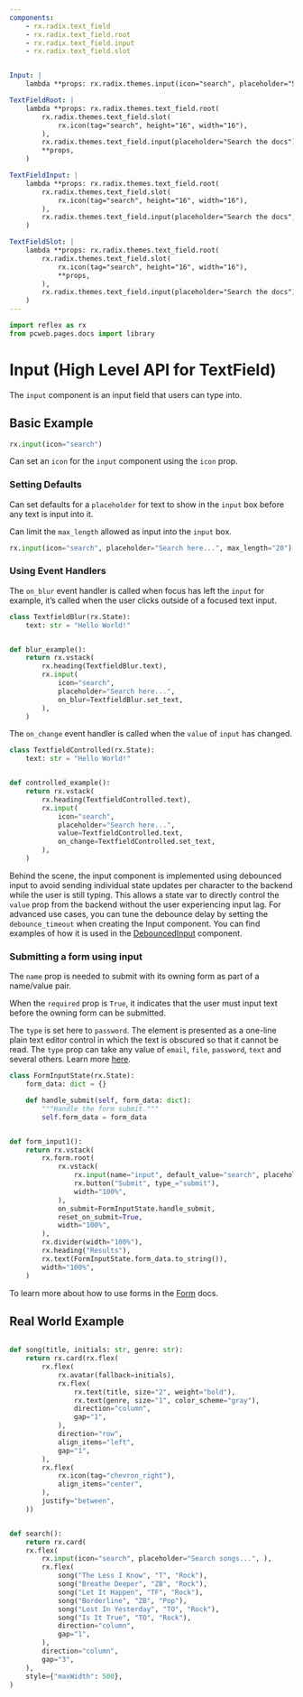 ```yaml
---
components:
    - rx.radix.text_field
    - rx.radix.text_field.root
    - rx.radix.text_field.input
    - rx.radix.text_field.slot


Input: |
    lambda **props: rx.radix.themes.input(icon="search", placeholder="Search the docs", **props)

TextFieldRoot: |
    lambda **props: rx.radix.themes.text_field.root(
        rx.radix.themes.text_field.slot(
            rx.icon(tag="search", height="16", width="16"),
        ),
        rx.radix.themes.text_field.input(placeholder="Search the docs"),
        **props,
    )

TextFieldInput: |
    lambda **props: rx.radix.themes.text_field.root(
        rx.radix.themes.text_field.slot(
            rx.icon(tag="search", height="16", width="16"),
        ),
        rx.radix.themes.text_field.input(placeholder="Search the docs", **props,),
    )

TextFieldSlot: |
    lambda **props: rx.radix.themes.text_field.root(
        rx.radix.themes.text_field.slot(
            rx.icon(tag="search", height="16", width="16"),
            **props,
        ),
        rx.radix.themes.text_field.input(placeholder="Search the docs"),
    )
---
```


```python exec
import reflex as rx
from pcweb.pages.docs import library
```


# Input (High Level API for TextField)


The `input` component is an input field that users can type into. 


## Basic Example

```python demo
rx.input(icon="search")
```

Can set an `icon` for the `input` component using the `icon` prop. 


### Setting Defaults

Can set defaults for a `placeholder` for text to show in the `input` box before any text is input into it.

Can limit the `max_length` allowed as input into the `input` box.

```python demo
rx.input(icon="search", placeholder="Search here...", max_length="20")
```




### Using Event Handlers


The `on_blur` event handler is called when focus has left the `input` for example, it’s called when the user clicks outside of a focused text input.

```python demo exec
class TextfieldBlur(rx.State):
    text: str = "Hello World!"


def blur_example():
    return rx.vstack(
        rx.heading(TextfieldBlur.text),
        rx.input(
            icon="search", 
            placeholder="Search here...", 
            on_blur=TextfieldBlur.set_text,
        ),
    )
```


The `on_change` event handler is called when the `value` of `input` has changed.

```python demo exec
class TextfieldControlled(rx.State):
    text: str = "Hello World!"


def controlled_example():
    return rx.vstack(
        rx.heading(TextfieldControlled.text),
        rx.input(
            icon="search", 
            placeholder="Search here...", 
            value=TextfieldControlled.text,
            on_change=TextfieldControlled.set_text,
        ),
    )
```



Behind the scene, the input component is implemented using debounced input to avoid sending individual state updates per character to the backend while the user is still typing. This allows a state var to directly control the `value` prop from the backend without the user experiencing input lag. For advanced use cases, you can tune the debounce delay by setting the `debounce_timeout` when creating the Input component. You can find examples of how it is used in the [DebouncedInput]({library.forms.debounce.path}) component.



### Submitting a form using input

The `name` prop is needed to submit with its owning form as part of a name/value pair.

When the `required` prop is `True`, it indicates that the user must input text before the owning form can be submitted.

The `type` is set here to `password`. The element is presented as a one-line plain text editor control in which the text is obscured so that it cannot be read. The `type` prop can take any value of `email`, `file`, `password`, `text` and several others. Learn more [here](https://developer.mozilla.org/en-US/docs/Web/HTML/Element/input).

```python demo exec
class FormInputState(rx.State):
    form_data: dict = {}

    def handle_submit(self, form_data: dict):
        """Handle the form submit."""
        self.form_data = form_data


def form_input1():
    return rx.vstack(
        rx.form.root(
            rx.vstack(
                rx.input(name="input", default_value="search", placeholder="Input text here...", type="password", required=True),
                rx.button("Submit", type_="submit"),
                width="100%",
            ),
            on_submit=FormInputState.handle_submit,
            reset_on_submit=True,
            width="100%",
        ),
        rx.divider(width="100%"),
        rx.heading("Results"),
        rx.text(FormInputState.form_data.to_string()),
        width="100%",
    )
```


To learn more about how to use forms in the [Form]({library.forms.form.path}) docs.

## Real World Example

```python demo exec

def song(title, initials: str, genre: str):
    return rx.card(rx.flex(
        rx.flex(
            rx.avatar(fallback=initials),
            rx.flex(
                rx.text(title, size="2", weight="bold"),
                rx.text(genre, size="1", color_scheme="gray"),
                direction="column",
                gap="1",
            ),
            direction="row",
            align_items="left",
            gap="1",
        ),
        rx.flex(
            rx.icon(tag="chevron_right"),
            align_items="center",
        ),
        justify="between",
    ))


def search():
    return rx.card(
    rx.flex(
        rx.input(icon="search", placeholder="Search songs...", ),
        rx.flex(
            song("The Less I Know", "T", "Rock"),
            song("Breathe Deeper", "ZB", "Rock"),
            song("Let It Happen", "TF", "Rock"),
            song("Borderline", "ZB", "Pop"),
            song("Lost In Yesterday", "TO", "Rock"),
            song("Is It True", "TO", "Rock"),
            direction="column",
            gap="1",
        ),
        direction="column",
        gap="3",
    ),
    style={"maxWidth": 500},
)
```







